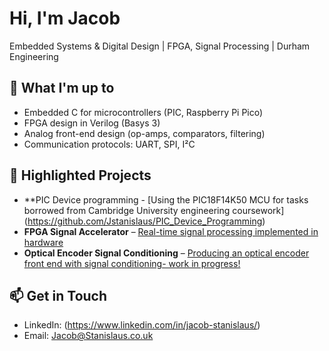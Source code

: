 # Hi, I'm Jacob
Embedded Systems & Digital Design | FPGA, Signal Processing | Durham Engineering

## 🔧 What I'm up to
- Embedded C for microcontrollers (PIC, Raspberry Pi Pico)  
- FPGA design in Verilog (Basys 3)  
- Analog front-end design (op-amps, comparators, filtering)  
- Communication protocols: UART, SPI, I²C

## 📌 Highlighted Projects
- **PIC Device programming - [Using the PIC18F14K50 MCU for tasks borrowed from Cambridge University engineering coursework] (https://github.com/Jstanislaus/PIC_Device_Programming)  
- **FPGA Signal Accelerator** – [Real-time signal processing implemented in hardware  ](https://github.com/Jstanislaus/FPGA_Accelerated_Image_Processing)
- **Optical Encoder Signal Conditioning** – [Producing an optical encoder front end with signal conditioning- work in progress!](https://github.com/Jstanislaus/Optical_Encoder_Signal_Conditioning_Circuit_Design)

## 📫 Get in Touch
- LinkedIn: (https://www.linkedin.com/in/jacob-stanislaus/)
- Email: Jacob@Stanislaus.co.uk
